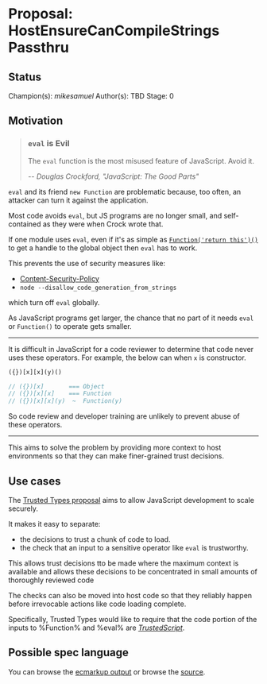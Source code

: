 # Proposal: HostEnsureCanCompileStrings Passthru

## Status

Champion(s): *mikesamuel*
Author(s): TBD
Stage: 0

## Motivation

> ### `eval` is Evil
>
> The `eval` function is the most misused feature of JavaScript. Avoid it.
>
> -- <cite>Douglas Crockford, "JavaScript: The Good Parts"</cite>

`eval` and its friend `new Function` are problematic because, too
often, an attacker can turn it against the application.

Most code avoids `eval`, but JS programs are no longer small, and
self-contained as they were when Crock wrote that.

If one module uses `eval`, even if it's as simple as
[`Function('return this')()`][core-js-example] to get a handle to the
global object then `eval` has to work.

This prevents the use of security measures like:

*  [Content-Security-Policy](https://csp.withgoogle.com/docs/index.html)
*  `node --disallow_code_generation_from_strings`

which turn off `eval` globally.

As JavaScript programs get larger, the chance that no part of it needs `eval` or `Function()`
to operate gets smaller.

----

It is difficult in JavaScript for a code reviewer to determine that
code never uses these operators.  For example, the below can when `x` is constructor.

```js
({})[x][x](y)()

// ({})[x]       === Object
// ({})[x][x]    === Function
// ({})[x][x](y)  ~  Function(y)
```

So code review and developer training are unlikely to prevent abuse of these
operators.

----

This aims to solve the problem by providing more context to host environments so that they
can make finer-grained trust decisions.


## Use cases

The [Trusted Types proposal][TT] aims to allow JavaScript development to scale securely.

It makes it easy to separate:

*  the decisions to trust a chunk of code to load.
*  the check that an input to a sensitive operator like `eval` is trustworthy.

This allows trust decisions tto be made where the maximum context is
available and allows these decisions to be concentrated in small
amounts of thoroughly reviewed code

The checks can also be moved into host code so that they reliably happen before
irrevocable actions like code loading complete.

Specifically, Trusted Types would like to require that the code portion of the
inputs to %Function% and %eval% are [*TrustedScript*][TrustedScript].


## Possible spec language

You can browse the [ecmarkup output](https://mikesamuel.github.io/proposal-hostensurecancompilestrings-passthru/)
or browse the [source](https://github.com/mikesamuel/proposal-hostensurecancompilestrings-passthru/blob/master/spec.emu).


[core-js-example]: https://github.com/zloirock/core-js/blob/2a005abe68520248d4431cab70d86e40b55d6e98/packages/core-js/internals/global.js#L5
[TT]: https://wicg.github.io/trusted-types/dist/spec/
[TrustedScript]: https://wicg.github.io/trusted-types/dist/spec/#typedef-trustedscript
